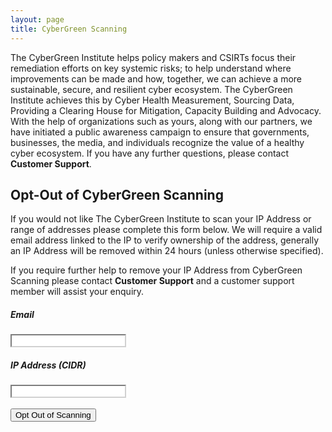 ```yaml
---
layout: page
title: CyberGreen Scanning
---
```


The CyberGreen Institute helps policy makers and CSIRTs focus their remediation efforts on key systemic risks; to help understand where improvements can be made and how, together, we can achieve a more sustainable, secure, and resilient cyber ecosystem. The CyberGreen Institute achieves this by Cyber Health Measurement, Sourcing Data, Providing a Clearing House for Mitigation, Capacity Building and Advocacy. With the help of organizations such as yours, along with our partners, we have initiated a public awareness campaign to ensure that governments, businesses, the media, and individuals recognize the value of a healthy cyber ecosystem. If you have any further questions, please contact 
<a href="https://cybergreen.freshdesk.com" style="text-decoration:none"> <strong>Customer Support</strong></a>.

<h2>Opt-Out of CyberGreen Scanning</h2>
If you would not like The CyberGreen Institute to scan your IP Address or range of addresses please complete this form below. We will require a valid email address linked to the IP to verify ownership of the address, generally an IP Address will be removed within 24 hours (unless otherwise specified).

If you require further help to remove your IP Address from CyberGreen Scanning please contact <a href="https://cybergreen.freshdesk.com" style="text-decoration:none"> <strong>Customer Support</strong></a> and a customer support member will assist your enquiry.
<br>

<div>
<h5>Email</h5>
<input id="email" type="email" style="border-color: #d1d1d1;" name="email" value="" /><br>
<h5>IP Address (CIDR)</h5>
<input id="cidr"  type="text" style="border-color: #d1d1d1;" name="cidr" value="" /><br><br>
<button>Opt Out of Scanning</button><br><br>
<div id = 'response'></div>
</div>

<script src="//ajax.googleapis.com/ajax/libs/jquery/1.11.2/jquery.min.js"></script>
<script>window.jQuery || document.write('<script src="js/vendor/jquery-1.11.2.min.js"><\/script>')</script>
<script src="{{ "/js/opt_out.js" | prepend: site.baseurl }}"></script>
